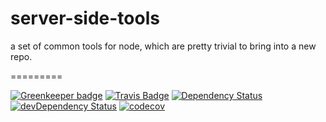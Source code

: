 # server-side-tools
a set of common tools for node, which are pretty trivial to bring into a new repo.

=========

[![Greenkeeper badge](https://badges.greenkeeper.io/BeauBouchard/server-side-tools.svg)](https://greenkeeper.io/)
[![Travis Badge](https://travis-ci.org/BeauBouchard/server-side-tools.svg?branch=master)](https://travis-ci.org/BeauBouchard/server-side-tools)
[![Dependency Status](https://img.shields.io/david/BeauBouchard/server-side-tools.svg?style=flat)](https://david-dm.org/BeauBouchard/server-side-tools#info=Dependencies)
[![devDependency Status](https://img.shields.io/david/dev/BeauBouchard/server-side-tools.svg?style=flat)](https://david-dm.org/BeauBouchard/server-side-tools#info=devDependencies)
[![codecov](https://codecov.io/gh/BeauBouchard/server-side-tools/branch/master/graph/badge.svg)](https://codecov.io/gh/BeauBouchard/server-side-tools)
